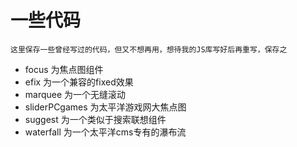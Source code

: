 <html lang="en"><head>
    <meta charset="UTF-8">
    <title></title>
</head>
<body><h1>一些代码</h1>
<pre><code>这里保存一些曾经写过的代码，但又不想再用，想待我的JS库写好后再重写，保存之</code></pre>
<ul>
<li>focus 为焦点图组件</li>
<li>efix 为一个兼容的fixed效果</li>
<li>marquee 为一个无缝滚动</li>
<li>sliderPCgames 为太平洋游戏网大焦点图</li>
<li>suggest 为一个类似于搜索联想组件</li>
<li>waterfall 为一个太平洋cms专有的瀑布流</li>
</ul>
</body></html>